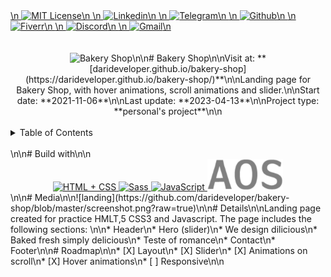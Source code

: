 <div><a href='https://github.com/darideveloper/bakery-shop/blob/master/LICENSE' target='_blank'>\n            <img src='https://img.shields.io/github/license/darideveloper/bakery-shop.svg?style=for-the-badge' alt='MIT License' height='30px'/>\n        </a><a href='https://www.linkedin.com/in/francisco-dari-hernandez-6456b6181/' target='_blank'>\n                <img src='https://img.shields.io/static/v1?style=for-the-badge&message=LinkedIn&color=0A66C2&logo=LinkedIn&logoColor=FFFFFF&label=' alt='Linkedin' height='30px'/>\n            </a><a href='https://t.me/darideveloper' target='_blank'>\n                <img src='https://img.shields.io/static/v1?style=for-the-badge&message=Telegram&color=26A5E4&logo=Telegram&logoColor=FFFFFF&label=' alt='Telegram' height='30px'/>\n            </a><a href='https://github.com/darideveloper' target='_blank'>\n                <img src='https://img.shields.io/static/v1?style=for-the-badge&message=GitHub&color=181717&logo=GitHub&logoColor=FFFFFF&label=' alt='Github' height='30px'/>\n            </a><a href='https://www.fiverr.com/darideveloper?up_rollout=true' target='_blank'>\n                <img src='https://img.shields.io/static/v1?style=for-the-badge&message=Fiverr&color=222222&logo=Fiverr&logoColor=1DBF73&label=' alt='Fiverr' height='30px'/>\n            </a><a href='https://discord.com/users/992019836811083826' target='_blank'>\n                <img src='https://img.shields.io/static/v1?style=for-the-badge&message=Discord&color=5865F2&logo=Discord&logoColor=FFFFFF&label=' alt='Discord' height='30px'/>\n            </a><a href='mailto:darideveloper@gmail.com?subject=Hello Dari Developer' target='_blank'>\n                <img src='https://img.shields.io/static/v1?style=for-the-badge&message=Gmail&color=EA4335&logo=Gmail&logoColor=FFFFFF&label=' alt='Gmail' height='30px'/>\n            </a></div><div align='center'><br><br><img src='https://github.com/darideveloper/bakery-shop/blob/master/imgs/logo.png?raw=true' alt='Bakery Shop' height='80px'/>\n\n# Bakery Shop\n\nVisit at: **[darideveloper.github.io/bakery-shop](https://darideveloper.github.io/bakery-shop/)**\n\nLanding page for Bakery Shop, with hover animations, scroll animations and slider.\n\nStart date: **2021-11-06**\n\nLast update: **2023-04-13**\n\nProject type: **personal's project**\n\n</div><br><details>\n            <summary>Table of Contents</summary>\n            <ol>\n<li><a href='#buildwith'>Build With</a></li>\n<li><a href='#media'>Media</a></li>\n<li><a href='#details'>Details</a></li>\n<li><a href='#roadmap'>Roadmap</a></li></ol>\n        </details><br>\n\n# Build with\n\n<div align='center'><a href='https://developer.mozilla.org/en-US/docs/Web/HTML' target='_blank'> <img src='https://i.imgur.com/OitgDfl.jpeg' alt='HTML + CSS' title='HTML + CSS' height='50px'/> </a><a href='https://sass-lang.com/' target='_blank'> <img src='https://cdn.svgporn.com/logos/sass.svg' alt='Sass' title='Sass' height='50px'/> </a><a href='https://www.w3schools.com/js/js_es6.asp' target='_blank'> <img src='https://cdn.svgporn.com/logos/javascript.svg' alt='JavaScript' title='JavaScript' height='50px'/> </a><a href='https://michalsnik.github.io/aos/' target='_blank'> <img src='https://raw.githubusercontent.com/DariHernandez/DariHernandez/main/imgs/aos.svg' alt='AOS' title='AOS' height='50px'/> </a></div>\n\n# Media\n\n![landing](https://github.com/darideveloper/bakery-shop/blob/master/screenshot.png?raw=true)\n\n# Details\n\nLanding page created for practice HMLT,5 CSS3 and Javascript. The page includes the following sections: \n\n* Header\n* Hero (slider)\n* We design dilicious\n* Baked fresh simply delicious\n* Teste of romance\n* Contact\n* Footer\n\n# Roadmap\n\n* [X] Layout\n* [X] Slider\n* [X] Animations on scroll\n* [X] Hover animations\n* [ ] Responsive\n\n
